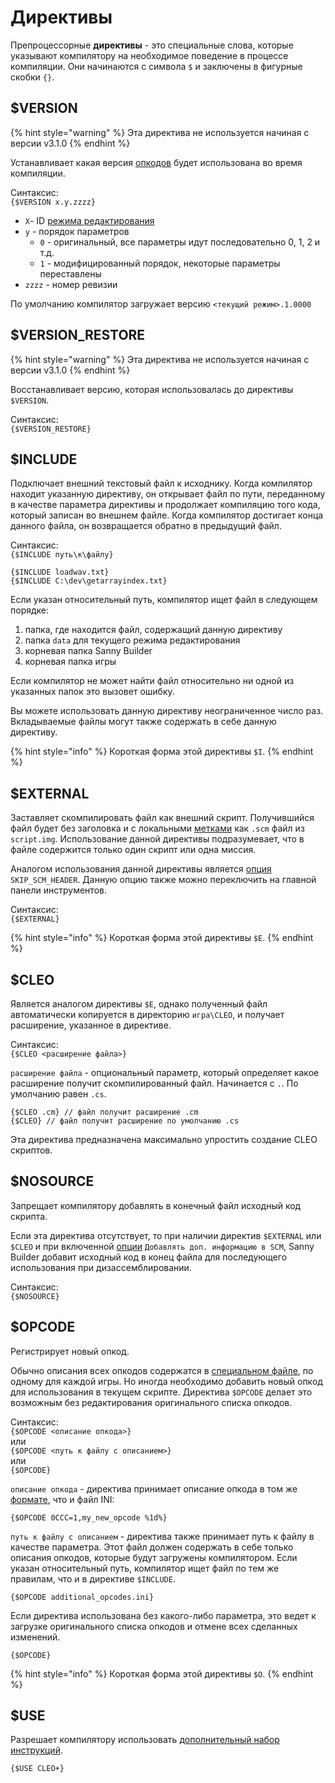 # Директивы

Препроцессорные **директивы** - это специальные слова, которые указывают компилятору на необходимое поведение в процессе компиляции. Они начинаются с символа `$` и заключены в фигурные скобки `{}`.

## $VERSION

{% hint style="warning" %}
Эта директива не используется начиная с версии v3.1.0
{% endhint %}

Устанавливает какая версия [опкодов](../edit-modes/opcodes-list-scm.ini.md) будет использована во время компиляции.

Синтаксис:  
`{$VERSION x.y.zzzz}`

* `X`- ID [режима редактирования](../edit-modes/)
* `y` - порядок параметров
  * `0` - оригинальный, все параметры идут последовательно 0, 1, 2 и т.д.
  * `1` - модифицированный порядок, некоторые параметры переставлены
* `zzzz` - номер ревизии

По умолчанию компилятор загружает версию `<текущий режим>.1.0000`

## $VERSION\_RESTORE

{% hint style="warning" %}
Эта директива не используется начиная с версии v3.1.0
{% endhint %}

Восстанавливает версию, которая использовалась до директивы `$VERSION`.

Синтаксис:  
`{$VERSION_RESTORE}`

## $INCLUDE

Подключает внешний текстовый файл к исходнику. Когда компилятор находит указанную директиву, он открывает файл по пути, переданному в качестве параметра директивы и продолжает компиляцию того кода, который записан во внешнем файле. Когда компилятор достигает конца данного файла, он возвращается обратно в предыдущий файл.

Синтаксис:  
`{$INCLUDE путь\к\файлу}`

```text
{$INCLUDE loadwav.txt}
{$INCLUDE C:\dev\getarrayindex.txt}
```

Если указан относительный путь, компилятор ищет файл в следующем порядке:

1. папка, где находится файл, содержащий данную директиву
2. папка `data` для текущего режима редактирования
3. корневая папка Sanny Builder
4. корневая папка игры

Если компилятор не может найти файл относительно ни одной из указанных папок это вызовет ошибку.

Вы можете использовать данную директиву неограниченное число раз. Вкладываемые файлы могут также содержать в себе данную директиву.

{% hint style="info" %}
Короткая форма этой директивы `$I`.
{% endhint %}

## $EXTERNAL

Заставляет скомпилировать файл как внешний скрипт. Получившийся файл будет без заголовка и с локальными [метками](data-types.md#metki) как `.scm` файл из `script.img`. Использование данной директивы подразумевает, что в файле содержится только один скрипт или одна миссия.

Аналогом использования данной директивы является [опция](../console.md#skip_scm_header) `SKIP_SCM_HEADER`. Данную опцию также можно переключить на главной панели инструментов.

Синтаксис:  
`{$EXTERNAL}`

{% hint style="info" %}
Короткая форма этой директивы `$E`.
{% endhint %}

## $CLEO

Является аналогом директивы `$E`, однако полученный файл автоматически копируется в директорию `игра\CLEO`, и получает расширение, указанное в директиве.

Синтаксис:  
`{$CLEO <расширение файла>}`

`расширение файла` - опциональный параметр, который определяет какое расширение получит скомпилированный файл. Начинается с `.`. По умолчанию равен `.cs`.

```text
{$CLEO .cm} // файл получит расширение .cm
{$CLEO} // файл получит расширение по умолчанию .cs
```

Эта директива предназначена максимально упростить создание CLEO скриптов.

## $NOSOURCE

Запрещает компилятору добавлять в конечный файл исходный код скрипта. 

Если эта директива отсутствует, то при наличии директив `$EXTERNAL` или `$CLEO` и при включенной [опции](../options/general.md#dobavlyat-dopolnitelnuyu-informaciyu-v-scm) `Добавлять доп. информацию в SCM`, Sanny Builder добавит исходный код в конец файла для последующего использования при дизассемблировании.

Синтаксис:  
`{$NOSOURCE}`

## $OPCODE

Регистрирует новый опкод. 

Обычно описания всех опкодов содержатся в [специальном файле](../edit-modes/opcodes-list-scm.ini.md), по одному для каждой игры. Но иногда необходимо добавить новый опкод для использования в текущем скрипте. Директива `$OPCODE` делает это возможным без редактирования оригинального списка опкодов.

Синтаксис:  
`{$OPCODE <описание опкода>}`  
 или  
`{$OPCODE <путь к файлу с описанием>}`  
 или  
`{$OPCODE}`

`описание опкода` - директива принимает описание опкода в том же [формате](../edit-modes/opcodes-list-scm.ini.md#opkody), что и файл INI:

```text
{$OPCODE 0CCC=1,my_new_opcode %1d%}
```

`путь к файлу с описанием` - директива также принимает путь к файлу в качестве параметра. Этот файл должен содержать в себе только описания опкодов, которые будут загружены компилятором. Если указан относительный путь, компилятор ищет файл по тем же правилам, что и в директиве `$INCLUDE`.

```text
{$OPCODE additional_opcodes.ini}
```

Если директива использована без какого-либо параметра, это ведет к загрузке оригинального списка опкодов и отмене всех сделанных изменений.

```text
{$OPCODE}
```

{% hint style="info" %}
Короткая форма этой директивы `$O`.
{% endhint %}

## $USE

Разрешает компилятору использовать [дополнительный набор инструкций](../edit-modes/extensions.md).

```text
{$USE CLEO+}
```



